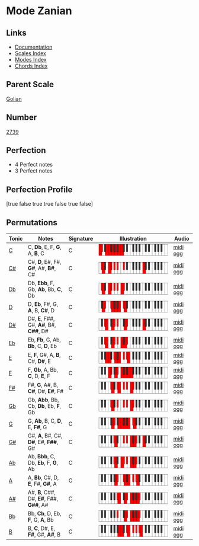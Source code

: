 # Mode Zanian

## Links

- [Documentation](index.md)
- [Scales Index](Scales.md)
- [Modes Index](Modes.md)
- [Chords Index](Chords.md)

## Parent Scale

[Golian](ScaleGolian.md)

## Number

[2739](https://ianring.com/musictheory/scales/2739)

## Perfection

- 4 Perfect notes
- 3 Perfect notes

## Perfection Profile

[true false true true false true false]

## Permutations

| Tonic | Notes | Signature | Illustration | Audio |
|-------|-------|-----------|--------------|-------|
| [C](ModeCNaturalZanian.md) | C, **Db**, E, F, **G**, A, **B**, C | C | ![CNaturalZanian](ModeCNaturalZanian.png) | [midi](ModeCNaturalZanian.mid) [ogg](ModeCNaturalZanian.ogg) |
| [C#](ModeCSharpZanian.md) | C#, **D**, E#, F#, **G#**, A#, **B#**, C# | C | ![CSharpZanian](ModeCSharpZanian.png) | [midi](ModeCSharpZanian.mid) [ogg](ModeCSharpZanian.ogg) |
| [Db](ModeDFlatZanian.md) | Db, **Ebb**, F, Gb, **Ab**, Bb, **C**, Db | C | ![DFlatZanian](ModeDFlatZanian.png) | [midi](ModeDFlatZanian.mid) [ogg](ModeDFlatZanian.ogg) |
| [D](ModeDNaturalZanian.md) | D, **Eb**, F#, G, **A**, B, **C#**, D | C | ![DNaturalZanian](ModeDNaturalZanian.png) | [midi](ModeDNaturalZanian.mid) [ogg](ModeDNaturalZanian.ogg) |
| [D#](ModeDSharpZanian.md) | D#, **E**, F##, G#, **A#**, B#, **C##**, D# | C | ![DSharpZanian](ModeDSharpZanian.png) | [midi](ModeDSharpZanian.mid) [ogg](ModeDSharpZanian.ogg) |
| [Eb](ModeEFlatZanian.md) | Eb, **Fb**, G, Ab, **Bb**, C, **D**, Eb | C | ![EFlatZanian](ModeEFlatZanian.png) | [midi](ModeEFlatZanian.mid) [ogg](ModeEFlatZanian.ogg) |
| [E](ModeENaturalZanian.md) | E, **F**, G#, A, **B**, C#, **D#**, E | C | ![ENaturalZanian](ModeENaturalZanian.png) | [midi](ModeENaturalZanian.mid) [ogg](ModeENaturalZanian.ogg) |
| [F](ModeFNaturalZanian.md) | F, **Gb**, A, Bb, **C**, D, **E**, F | C | ![FNaturalZanian](ModeFNaturalZanian.png) | [midi](ModeFNaturalZanian.mid) [ogg](ModeFNaturalZanian.ogg) |
| [F#](ModeFSharpZanian.md) | F#, **G**, A#, B, **C#**, D#, **E#**, F# | C | ![FSharpZanian](ModeFSharpZanian.png) | [midi](ModeFSharpZanian.mid) [ogg](ModeFSharpZanian.ogg) |
| [Gb](ModeGFlatZanian.md) | Gb, **Abb**, Bb, Cb, **Db**, Eb, **F**, Gb | C | ![GFlatZanian](ModeGFlatZanian.png) | [midi](ModeGFlatZanian.mid) [ogg](ModeGFlatZanian.ogg) |
| [G](ModeGNaturalZanian.md) | G, **Ab**, B, C, **D**, E, **F#**, G | C | ![GNaturalZanian](ModeGNaturalZanian.png) | [midi](ModeGNaturalZanian.mid) [ogg](ModeGNaturalZanian.ogg) |
| [G#](ModeGSharpZanian.md) | G#, **A**, B#, C#, **D#**, E#, **F##**, G# | C | ![GSharpZanian](ModeGSharpZanian.png) | [midi](ModeGSharpZanian.mid) [ogg](ModeGSharpZanian.ogg) |
| [Ab](ModeAFlatZanian.md) | Ab, **Bbb**, C, Db, **Eb**, F, **G**, Ab | C | ![AFlatZanian](ModeAFlatZanian.png) | [midi](ModeAFlatZanian.mid) [ogg](ModeAFlatZanian.ogg) |
| [A](ModeANaturalZanian.md) | A, **Bb**, C#, D, **E**, F#, **G#**, A | C | ![ANaturalZanian](ModeANaturalZanian.png) | [midi](ModeANaturalZanian.mid) [ogg](ModeANaturalZanian.ogg) |
| [A#](ModeASharpZanian.md) | A#, **B**, C##, D#, **E#**, F##, **G##**, A# | C | ![ASharpZanian](ModeASharpZanian.png) | [midi](ModeASharpZanian.mid) [ogg](ModeASharpZanian.ogg) |
| [Bb](ModeBFlatZanian.md) | Bb, **Cb**, D, Eb, **F**, G, **A**, Bb | C | ![BFlatZanian](ModeBFlatZanian.png) | [midi](ModeBFlatZanian.mid) [ogg](ModeBFlatZanian.ogg) |
| [B](ModeBNaturalZanian.md) | B, **C**, D#, E, **F#**, G#, **A#**, B | C | ![BNaturalZanian](ModeBNaturalZanian.png) | [midi](ModeBNaturalZanian.mid) [ogg](ModeBNaturalZanian.ogg) |
